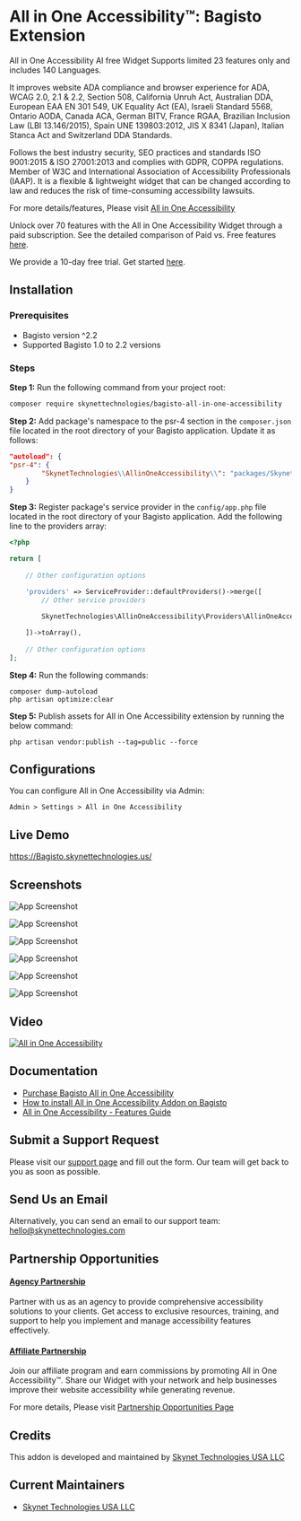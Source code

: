 # All in One Accessibility™: Bagisto Extension

All in One Accessibility AI free Widget Supports limited 23 features only and includes 140 Languages. 
   
It improves website ADA compliance and browser experience for ADA, WCAG 2.0, 2.1 & 2.2, Section 508, California Unruh Act, Australian DDA, European EAA EN 301 549, UK Equality Act (EA), Israeli Standard 5568, Ontario AODA, Canada ACA, German BITV, France RGAA, Brazilian Inclusion Law (LBI 13.146/2015), Spain UNE 139803:2012, JIS X 8341 (Japan), Italian Stanca Act and Switzerland DDA Standards.
   
Follows the best industry security, SEO practices and standards ISO 9001:2015 & ISO 27001:2013 and complies with GDPR, COPPA regulations. Member of W3C and International Association of Accessibility Professionals (IAAP). It is a flexible & lightweight widget that can be changed according to law and reduces the risk of time-consuming accessibility lawsuits.

For more details/features, Please visit [All in One Accessibility](https://www.skynettechnologies.com/all-in-one-accessibility)

Unlock over 70 features with the All in One Accessibility Widget through a paid subscription. See the detailed comparison of Paid vs. Free features [here](https://www.skynettechnologies.com/all-in-one-accessibility/features).

We provide a 10-day free trial. Get started [here](https://ada.skynettechnologies.us/trial-subscription?utm_source=all-in-one-accessibility&utm_medium=landing-page&utm_campaign=trial-subscription).


## Installation

### Prerequisites
- Bagisto version ^2.2
- Supported Bagisto 1.0 to 2.2 versions

### Steps

**Step 1:** Run the following command from your project root:

```bash
composer require skynettechnologies/bagisto-all-in-one-accessibility
```

**Step 2:** Add package's namespace to the psr-4 section in the ```composer.json``` file located in the root directory of your Bagisto application. Update it as follows:

```json
"autoload": {
"psr-4": {    
        "SkynetTechnologies\\AllinOneAccessibility\\": "packages/SkynetTechnologies/AllinOneAccessibility/src"
    }
}
```

**Step 3:** Register package's service provider in the ```config/app.php``` file located in the root directory of your Bagisto application. Add the following line to the providers array:

```php
<?php

return [
    
    // Other configuration options

    'providers' => ServiceProvider::defaultProviders()->merge([
        // Other service providers
        
        SkynetTechnologies\AllinOneAccessibility\Providers\AllinOneAccessibilityServiceProvider::class,

    ])->toArray(),
    
    // Other configuration options
];
```

**Step 4:** Run the following commands:
```
composer dump-autoload
php artisan optimize:clear
```

**Step 5:** Publish assets for All in One Accessibility extension by running the below command:
```
php artisan vendor:publish --tag=public --force
```

## Configurations

You can configure All in One Accessibility via Admin:

```
Admin > Settings > All in One Accessibility
```

## Live Demo
https://Bagisto.skynettechnologies.us/

## Screenshots

![App Screenshot](https://www.skynettechnologies.com/sites/default/files/Screenshot-1.jpg?v=2)

![App Screenshot](https://www.skynettechnologies.com/sites/default/files/Screenshot-2.jpg?v=2)

![App Screenshot](https://www.skynettechnologies.com/sites/default/files/Screenshot-3.jpg?v=2)

![App Screenshot](https://www.skynettechnologies.com/sites/default/files/Screenshot-4.jpg?v=2)

![App Screenshot](https://www.skynettechnologies.com/sites/default/files/Screenshot-5.jpg?v=2)

![App Screenshot](https://www.skynettechnologies.com/sites/default/files/Screenshot-6.jpg?v=2)

## Video

[![All in One Accessibility](https://img.youtube.com/vi/czwC0PKIqkc/0.jpg)](https://www.youtube.com/watch?v=czwC0PKIqkc)

## Documentation

- [Purchase Bagisto All in One Accessibility](https://www.skynettechnologies.com/bagisto-accessibility-widget)
- [How to install All in One Accessibility Addon on Bagisto](https://www.skynettechnologies.com/blog/bagisto-accessibility-menu-widget-installation)
- [All in One Accessibility - Features Guide](https://www.skynettechnologies.com/sites/default/files/accessibility-widget-features-list.pdf)

## Submit a Support Request

Please visit our [support page](https://www.skynettechnologies.com/report-accessibility-problem) and fill out the form. Our team will get back to you as soon as possible.

## Send Us an Email

Alternatively, you can send an email to our support team:
[hello@skynettechnologies.com](mailto:hello@skynettechnologies.com)

## Partnership Opportunities

#### [Agency Partnership](https://www.skynettechnologies.com/agency-partners)

Partner with us as an agency to provide comprehensive accessibility solutions to your clients. Get access to exclusive resources, training, and support to help you implement and manage accessibility features effectively.

#### [Affiliate Partnership](https://www.skynettechnologies.com/affiliate-partner)

Join our affiliate program and earn commissions by promoting All in One Accessibility™. Share our Widget with your network and help businesses improve their website accessibility while generating revenue.

For more details, Please visit [Partnership Opportunities Page](https://www.skynettechnologies.com/partner-program)

## Credits

This addon is developed and maintained by [Skynet Technologies USA LLC](https://www.skynettechnologies.com)

## Current Maintainers
- [Skynet Technologies USA LLC](https://github.com/skynettechnologies)
